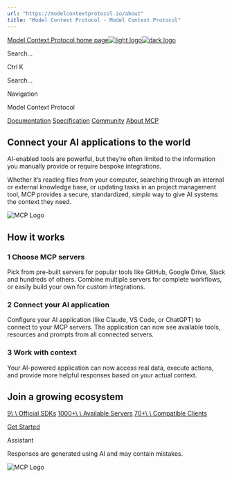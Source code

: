 ```yaml
---
url: "https://modelcontextprotocol.io/about"
title: "Model Context Protocol - Model Context Protocol"
---
```


[Model Context Protocol home page![light logo](https://mintlify.s3.us-west-1.amazonaws.com/mcp/logo/light.svg)![dark logo](https://mintlify.s3.us-west-1.amazonaws.com/mcp/logo/dark.svg)](https://modelcontextprotocol.io/)

Search...

Ctrl K

Search...

Navigation

Model Context Protocol

[Documentation](https://modelcontextprotocol.io/docs/getting-started/intro) [Specification](https://modelcontextprotocol.io/specification/2025-06-18) [Community](https://modelcontextprotocol.io/community/communication) [About MCP](https://modelcontextprotocol.io/about)

## Connect your AI applications to the world

AI-enabled tools are powerful, but they’re often limited to the
information you manually provide or require bespoke integrations.

Whether it’s reading files from your computer, searching through an
internal or external knowledge base, or updating tasks in an project
management tool, MCP provides a secure, standardized, _simple_ way
to give AI systems the context they need.

![MCP Logo](https://mintlify.s3.us-west-1.amazonaws.com/mcp/mcp.png)

## How it works

### 1 Choose MCP servers

Pick from pre-built servers for popular tools like GitHub, Google
Drive, Slack and hundreds of others. Combine multiple servers for
complete workflows, or easily build your own for custom
integrations.

### 2 Connect your AI application

Configure your AI application (like Claude, VS Code, or ChatGPT)
to connect to your MCP servers. The application can now see
available tools, resources and prompts from all connected servers.

### 3 Work with context

Your AI-powered application can now access real data, execute
actions, and provide more helpful responses based on your actual
context.

## Join a growing ecosystem

[9\\
\\
Official SDKs](https://modelcontextprotocol.io/docs/sdk) [1000+\\
\\
Available Servers](https://github.com/modelcontextprotocol/servers?tab=readme-ov-file#%EF%B8%8F-official-integrations) [70+\\
\\
Compatible Clients](https://modelcontextprotocol.io/clients)

[Get Started](https://modelcontextprotocol.io/docs/getting-started/intro)

Assistant

Responses are generated using AI and may contain mistakes.

![MCP Logo](https://mintlify.s3.us-west-1.amazonaws.com/mcp/mcp.png)